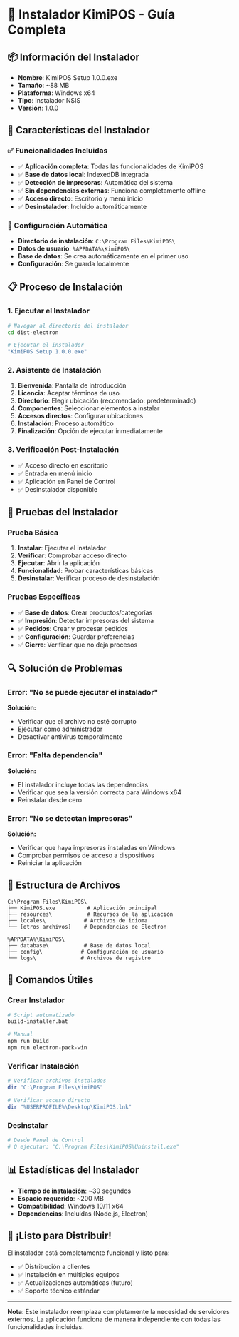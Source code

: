 # 🚀 Instalador KimiPOS - Guía Completa

## 📦 Información del Instalador

- **Nombre**: KimiPOS Setup 1.0.0.exe
- **Tamaño**: ~88 MB
- **Plataforma**: Windows x64
- **Tipo**: Instalador NSIS
- **Versión**: 1.0.0

## 🎯 Características del Instalador

### ✅ Funcionalidades Incluidas
- ✅ **Aplicación completa**: Todas las funcionalidades de KimiPOS
- ✅ **Base de datos local**: IndexedDB integrada
- ✅ **Detección de impresoras**: Automática del sistema
- ✅ **Sin dependencias externas**: Funciona completamente offline
- ✅ **Acceso directo**: Escritorio y menú inicio
- ✅ **Desinstalador**: Incluido automáticamente

### 🔧 Configuración Automática
- **Directorio de instalación**: `C:\Program Files\KimiPOS\`
- **Datos de usuario**: `%APPDATA%\KimiPOS\`
- **Base de datos**: Se crea automáticamente en el primer uso
- **Configuración**: Se guarda localmente

## 📋 Proceso de Instalación

### 1. Ejecutar el Instalador
```bash
# Navegar al directorio del instalador
cd dist-electron

# Ejecutar el instalador
"KimiPOS Setup 1.0.0.exe"
```

### 2. Asistente de Instalación
1. **Bienvenida**: Pantalla de introducción
2. **Licencia**: Aceptar términos de uso
3. **Directorio**: Elegir ubicación (recomendado: predeterminado)
4. **Componentes**: Seleccionar elementos a instalar
5. **Accesos directos**: Configurar ubicaciones
6. **Instalación**: Proceso automático
7. **Finalización**: Opción de ejecutar inmediatamente

### 3. Verificación Post-Instalación
- ✅ Acceso directo en escritorio
- ✅ Entrada en menú inicio
- ✅ Aplicación en Panel de Control
- ✅ Desinstalador disponible

## 🧪 Pruebas del Instalador

### Prueba Básica
1. **Instalar**: Ejecutar el instalador
2. **Verificar**: Comprobar acceso directo
3. **Ejecutar**: Abrir la aplicación
4. **Funcionalidad**: Probar características básicas
5. **Desinstalar**: Verificar proceso de desinstalación

### Pruebas Específicas
- ✅ **Base de datos**: Crear productos/categorías
- ✅ **Impresión**: Detectar impresoras del sistema
- ✅ **Pedidos**: Crear y procesar pedidos
- ✅ **Configuración**: Guardar preferencias
- ✅ **Cierre**: Verificar que no deja procesos

## 🔍 Solución de Problemas

### Error: "No se puede ejecutar el instalador"
**Solución:**
- Verificar que el archivo no esté corrupto
- Ejecutar como administrador
- Desactivar antivirus temporalmente

### Error: "Falta dependencia"
**Solución:**
- El instalador incluye todas las dependencias
- Verificar que sea la versión correcta para Windows x64
- Reinstalar desde cero

### Error: "No se detectan impresoras"
**Solución:**
- Verificar que haya impresoras instaladas en Windows
- Comprobar permisos de acceso a dispositivos
- Reiniciar la aplicación

## 📁 Estructura de Archivos

```
C:\Program Files\KimiPOS\
├── KimiPOS.exe          # Aplicación principal
├── resources\           # Recursos de la aplicación
├── locales\            # Archivos de idioma
└── [otros archivos]    # Dependencias de Electron
```

```
%APPDATA%\KimiPOS\
├── database\           # Base de datos local
├── config\            # Configuración de usuario
└── logs\              # Archivos de registro
```

## 🚀 Comandos Útiles

### Crear Instalador
```bash
# Script automatizado
build-installer.bat

# Manual
npm run build
npm run electron-pack-win
```

### Verificar Instalación
```bash
# Verificar archivos instalados
dir "C:\Program Files\KimiPOS"

# Verificar acceso directo
dir "%USERPROFILE%\Desktop\KimiPOS.lnk"
```

### Desinstalar
```bash
# Desde Panel de Control
# O ejecutar: "C:\Program Files\KimiPOS\Uninstall.exe"
```

## 📊 Estadísticas del Instalador

- **Tiempo de instalación**: ~30 segundos
- **Espacio requerido**: ~200 MB
- **Compatibilidad**: Windows 10/11 x64
- **Dependencias**: Incluidas (Node.js, Electron)

## 🎉 ¡Listo para Distribuir!

El instalador está completamente funcional y listo para:
- ✅ Distribución a clientes
- ✅ Instalación en múltiples equipos
- ✅ Actualizaciones automáticas (futuro)
- ✅ Soporte técnico estándar

---

**Nota**: Este instalador reemplaza completamente la necesidad de servidores externos. La aplicación funciona de manera independiente con todas las funcionalidades incluidas.
